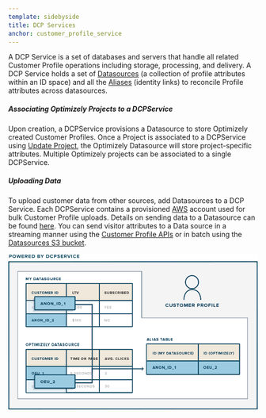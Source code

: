 ```yaml
---
template: sidebyside
title: DCP Services
anchor: customer_profile_service
---
```


A DCP Service is a set of databases and servers that handle all related Customer Profile operations including storage, processing, and delivery. A DCP Service holds a set of [Datasources](/rest/customer_profiles#datasources) (a collection of profile attributes within an ID space) and all the [Aliases](/customer_profiles#aliases) (identity links) to reconcile Profile attributes across datasources.

##### Associating Optimizely Projects to a DCPService
Upon creation, a DCPService provisions a Datasource to store Optimizely created Customer Profiles. Once a Project is associated to a DCPService using [Update Project](/rest/reference/index.html#update-project), the Optimizely Datasource will store project-specific attributes. Multiple Optimizely projects can be associated to a single DCPService.

##### Uploading Data
To upload customer data from other sources, add Datasources to a DCP Service. Each DCPService contains a provisioned [AWS](www.aws.amazon.com/) account used for bulk Customer Profile uploads. Details on sending data to a Datasource can be found [here](/rest/customer_profiles#dcp_datasources). You can send visitor attributes to a Data source in a streaming manner using the [Customer Profile APIs](/rest/customer_profiles#customer_profiles) or in batch using the [Datasources S3 bucket](/rest/customer_profiles#create-customer-profile).


<img src="/assets/img/dcp/DCP_Service.png">
